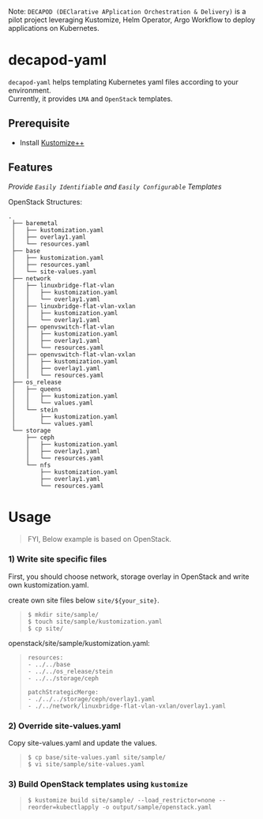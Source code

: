 Note: `DECAPOD (DEClarative APplication Orchestration & Delivery)` is a pilot project leveraging Kustomize, Helm Operator, Argo Workflow to deploy applications on Kubernetes. 

# decapod-yaml
`decapod-yaml` helps templating Kubernetes yaml files according to your environment.  
Currently, it provides `LMA` and `OpenStack` templates.

Prerequisite
------------
- Install [Kustomize++](https://github.com/keleustes/kustomize)

## Features
_Provide `Easily Identifiable` and `Easily Configurable` Templates_


OpenStack Structures:
```
.
 ├── baremetal
 │   ├── kustomization.yaml
 │   ├── overlay1.yaml
 │   └── resources.yaml
 ├── base
 │   ├── kustomization.yaml
 │   ├── resources.yaml
 │   └── site-values.yaml
 ├── network
 │   ├── linuxbridge-flat-vlan
 │   │   ├── kustomization.yaml
 │   │   └── overlay1.yaml
 │   ├── linuxbridge-flat-vlan-vxlan
 │   │   ├── kustomization.yaml
 │   │   └── overlay1.yaml
 │   ├── openvswitch-flat-vlan
 │   │   ├── kustomization.yaml
 │   │   ├── overlay1.yaml
 │   │   └── resources.yaml
 │   ├── openvswitch-flat-vlan-vxlan
 │   │   ├── kustomization.yaml
 │   │   ├── overlay1.yaml
 │   │   └── resources.yaml
 ├── os_release
 │   ├── queens
 │   │   ├── kustomization.yaml
 │   │   └── values.yaml
 │   └── stein
 │       ├── kustomization.yaml
 │       └── values.yaml
 └── storage
     ├── ceph
     │   ├── kustomization.yaml
     │   ├── overlay1.yaml
     │   └── resources.yaml
     └── nfs
         ├── kustomization.yaml
         ├── overlay1.yaml
         └── resources.yaml
```

Usage
=============
> FYI, Below example is based on OpenStack.
### 1) Write site specific files
First, you should choose network, storage overlay in OpenStack and write own kustomization.yaml.

create own site files below `site/${your_site}`.
> ```
> $ mkdir site/sample/
> $ touch site/sample/kustomization.yaml
> $ cp site/
> ```

openstack/site/sample/kustomization.yaml:
> ```
> resources:
> - ../../base
> - ../../os_release/stein
> - ../../storage/ceph
> 
> patchStrategicMerge:
> - ./../../storage/ceph/overlay1.yaml
> - ./../network/linuxbridge-flat-vlan-vxlan/overlay1.yaml
> ```

### 2) Override site-values.yaml
Copy site-values.yaml and update the values.
> ```
> $ cp base/site-values.yaml site/sample/
> $ vi site/sample/site-values.yaml
> ```

### 3) Build OpenStack templates using `kustomize`
> ```
> $ kustomize build site/sample/ --load_restrictor=none --reorder=kubectlapply -o output/sample/openstack.yaml
> ```

